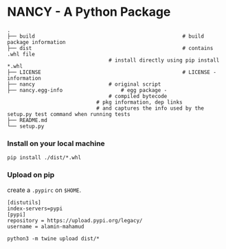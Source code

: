 # NANCY - A Python Package

```
.
├── build                                                # build package information
├── dist                                                 # contains .whl file
    							 # install directly using pip install *.whl
├── LICENSE                                              # LICENSE - information  
├── nancy						 # original script  
├── nancy.egg-info					 # egg package -
    							 # compiled bytecode
							 # pkg information, dep links
							 # and captures the info used by the setup.py test command when running tests
├── README.md
└── setup.py

```

### Install on your local machine

``` shell
pip install ./dist/*.whl
```

### Upload on pip

create a `.pypirc` on `$HOME`.

```
[distutils] 
index-servers=pypi
[pypi] 
repository = https://upload.pypi.org/legacy/ 
username = alamin-mahamud
```

```shell
python3 -m twine upload dist/*
```